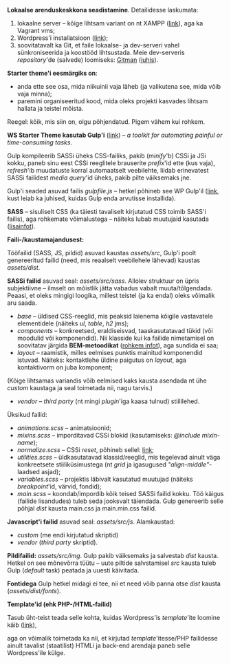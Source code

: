 **Lokaalse arenduskeskkona seadistamine**. Detailidesse laskumata:

1. lokaalne server – kõige lihtsam variant on nt XAMPP ([link](https://www.apachefriends.org/index.html)), aga ka Vagrant vms;
2. Wordpress'i installatsioon ([link](https://wordpress.org/download));
3. soovitatavalt ka Git, et faile lokaalse- ja dev-serveri vahel sünkroniseerida ja koostööd lihtsustada.
Meie dev-serveris _repository_'de (salvede) loomiseks: [Gitman](http://git.websystems.ee/gitman) ([juhis](http://git.websystems.ee/gitman/gitman.pdf)).

**Starter theme'i eesmärgiks on**:

- anda ette see osa, mida niikuinii vaja läheb (ja valikutena see, mida võib vaja minna);
- paremini organiseeritud kood, mida oleks projekti kasvades lihtsam hallata ja teistel mõista.

Reegel: kõik, mis siin on, olgu põhjendatud. Pigem vähem kui rohkem.

**WS Starter Theme kasutab Gulp'i** ([link](https://gulpjs.com/)) – _a toolkit for automating painful or time-consuming tasks_.

Gulp kompileerib SASSi üheks CSS-failiks, pakib (_minify_'b) CSSi ja JSi kokku, paneb sinu eest CSSi reeglitele brauserite _prefix_'id ette (kus vaja), _refresh_'ib muudatuste korral automaatselt veebilehte, liidab erinevatest SASSi failidest _media query_'id üheks, pakib pilte väiksemaks jne.

Gulp'i seaded asuvad failis _gulpfile.js_ – hetkel põhineb see WP Gulp'il ([link](https://github.com/ahmadawais/WPGulp/), kust leiab ka juhised, kuidas Gulp enda arvutisse installida).

**SASS** – sisuliselt CSS (ka täiesti tavaliselt kirjutatud CSS toimib SASS'i failis), aga rohkemate võimalustega – näiteks lubab muutujaid kasutada ([lisainfot](http://sass-lang.com/guide/)).

**Faili-/kaustamajandusest:**

Tööfailid (SASS, JS, pildid) asuvad kaustas _assets/src_,
Gulp'i poolt genereeritud failid (need, mis reaalselt veebilehele lähevad) kaustas _assets/dist_.

**SASSi failid** asuvad seal: _assets/src/sass_. Allolev struktuur on üpris subjektiivne – ilmselt on mõistlik jätta vabadus vabalt muuta/tõlgendada. Peaasi, et oleks mingigi loogika, millest teistel (ja ka endal) oleks võimalik aru saada.

- _base_ – üldised CSS-reeglid, mis peaksid laienema kõigile vastavatele elementidele (näiteks _ul_, _table_, _h2_ jms);
- _components_ – konkreetsed, eraldiseisvad, taaskasutatavad tükid (või moodulid või komponendid). Nii klasside kui ka failide nimetamisel on soovitatav järgida **BEM-metoodikat** ([rohkem infot](https://en.bem.info/methodology/)), aga sundida ei saa;
- _layout_ – raamistik, milles eelmises punktis mainitud komponendid istuvad. Näiteks: kontaktlehe üldine paigutus on _layout_, aga kontaktivorm on juba komponent;

(Kõige lihtsamas variandis võib eelmised kaks kausta asendada nt ühe _custom_ kaustaga ja seal toimetada nii, nagu tarvis.)
- _vendor_ – _third party_ (nt mingi _plugin_'iga kaasa tulnud) stiililehed.

Üksikud failid:

- _animations.scss_ – animatsioonid;
- _mixins.scss_ – imporditavad CSSi blokid (kasutamiseks: _@include mixin-name_);
- _normalize.scss_ – CSSi _reset_, põhineb sellel: [link](https://necolas.github.io/normalize.css/);
- _utilities.scss_ – üldkasutatavad klassid/reeglid, mis tegelevad ainult väga konkreetsete stiiliküsimustega (nt _grid_ ja igasugused _"align-middle"_-laadsed asjad);
- _variables.scss_ – projektis läbivalt kasutatud muutujad (näiteks _breakpoint_'id, värvid, fondid);
- _main.scss_ – koondab/impordib kõik teised SASSi failid kokku. Töö käigus (failide lisandudes) tuleb seda jooksvalt täiendada. Gulp genereerib selle põhjal _dist_ kausta main.css ja main.min.css failid.

**Javascript'i failid** asuvad seal: _assets/src/js_. Alamkaustad:

- _custom_ (me endi kirjutatud skriptid)
- _vendor_ (_third party_ skriptid).

**Pildifailid:** _assets/src/img_. Gulp pakib väiksemaks ja salvestab _dist_ kausta. Hetkel on see mõnevõrra tüütu – uute piltide salvstamisel _src_ kausta tuleb Gulp (_default_ task) peatada ja uuesti käivitada.

**Fontidega** Gulp hetkel midagi ei tee, nii et need võib panna otse _dist_ kausta (_assets/dist/fonts_).

**Template'id (ehk PHP-/HTML-failid)**

Tasub üht-teist teada selle kohta, kuidas Wordpress'is _template_'ite loomine käib ([link](https://developer.wordpress.org/themes/basics/template-hierarchy/)),

aga on võimalik toimetada ka nii, et kirjutad _template_'itesse/PHP failidesse ainult tavalist (staatilist) HTMLi ja back-end arendaja paneb selle Wordpress'ile külge.
